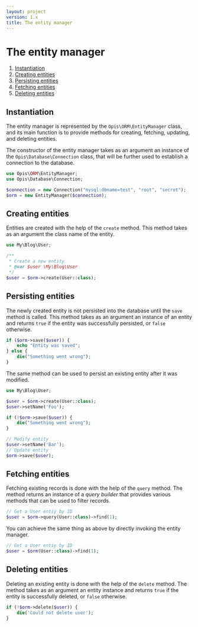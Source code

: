 ```yaml
---
layout: project
version: 1.x
title: The entity manager
---
```

# The entity manager

1. [Instantiation](#instantiation)
2. [Creating entities](#creating-entities)
3. [Persisting entities](#persisting-entities)
4. [Fetching entities](#fetching-entities)
5. [Deleting entities](#deleting-entities)


## Instantiation

The entity manager is represented by the `Opis\ORM\EntityManager` class,
and its main function is to provide methods for creating, fetching,
updating, and deleting entities. 

The constructor of the entity manager takes as an argument an instance of
the `Opis\Database\Connection` class, that will be further used to 
establish a connection to the database.


```php
use Opis\ORM\EntityManager;
use Opis\Database\Connection;

$connection = new Connection("mysql:dbname=test", "root", "secret");
$orm = new EntityManager($connection);
```

## Creating entities

Entities are created with the help of the `create` method. This method
takes as an argument the class name of the entity.

```php
use My\Blog\User;

/**
 * Create a new entity
 * @var $user \My\Blog\User
 */
$user = $orm->create(User::class);
```
## Persisting entities

The newly created entity is not persisted into the database until
the `save` method is called. This method takes as an argument an instance
of an entity and returns `true` if the entity was successfully persisted,
or `false` otherwise.

```php
if ($orm->save($user)) {
    echo "Entity was saved";
} else {
    die("Something went wrong");
}
```

The same method can be used to persist an existing entity after it was modified.

```php
use My\Blog\User;

$user = $orm->create(User::class);
$user->setName('Foo');

if (!$orm->save($user)) {
    die("Something went wrong");
}

// Modify entity
$user->setName('Bar');
// Update entity
$orm->save($user);
```


## Fetching entities

Fetching existing records is done with the help of the `query` method.
The method returns an instance of a *query builder* that provides 
various methods that can be used to filter records.

```php
// Get a User entiy by ID
$user = $orm->query(User::class)->find(1);
```

You can achieve the same thing as above by directly invoking the
entity manager.

```php
// Get a User entiy by ID
$user = $orm(User::class)->find(1);
```


## Deleting entities

Deleting an existing entity is done with the help of the `delete` method.
The method takes as an argument an entity instance and returns `true`
if the entity is successfully deleted, or `false` otherwise.

```php
if (!$orm->delete($user)) {
    die('Could not delete user');
}
```
